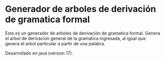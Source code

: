 # Generador de arboles de derivación de gramatica formal

Este es un generador de arboles de derivación de gramatica formal.
Genera el arbol de derivacion general de la gramatica ingresada, 
al igual que genera el arbol particular a partir de una palabra.

Desarrollado en java (version 17).


